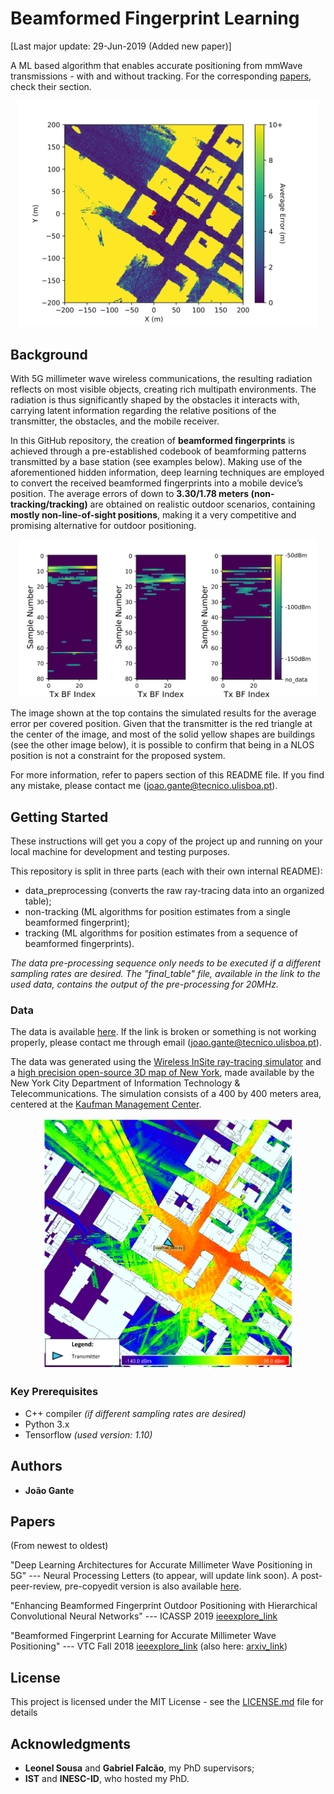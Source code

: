 # Beamformed Fingerprint Learning

[Last major update: 29-Jun-2019 (Added new paper)]

A ML based algorithm that enables accurate positioning from mmWave transmissions - with and without tracking. For
the corresponding [papers](#papers), check their section.

<p align="center">
  <img src="images/error_vs_position.PNG" width="480"/>
</p>

## Background

With 5G millimeter wave wireless communications, the resulting radiation reflects on most visible
objects, creating rich multipath environments. The radiation is thus significantly shaped by the obstacles
it interacts with, carrying latent information regarding the relative positions of the transmitter, the
obstacles, and the mobile receiver.

In this GitHub repository, the creation of **beamformed fingerprints** is achieved
through a pre-established codebook of beamforming patterns transmitted by a base station (see examples below).
Making use of the aforementioned hidden information, deep learning techniques are employed to
convert the received beamformed fingerprints into a mobile device’s position. The average errors of down to
**3.30/1.78 meters (non-tracking/tracking)** are obtained
on realistic outdoor scenarios, containing **mostly non-line-of-sight positions**, making it a very competitive
and promising alternative for outdoor positioning.


<p align="center">
  <img src="images/bff_examples.PNG" width="480"/>
</p>


The image shown at the top contains the simulated results for the average error per covered position. Given that the transmitter
is the red triangle at the center of the image, and most of the solid yellow shapes are buildings (see the other image
below), it is possible to confirm that being in a NLOS position is not a constraint for the proposed system.


For more information, refer to papers section of this README file. If you find any mistake, please contact me (joao.gante@tecnico.ulisboa.pt).


## Getting Started

These instructions will get you a copy of the project up and running on your local machine for development and testing purposes.

This repository is split in three parts (each with their own internal README):
- data_preprocessing (converts the raw ray-tracing data into an organized table);
- non-tracking (ML algorithms for position estimates from a single beamformed fingerprint);
- tracking (ML algorithms for position estimates from a sequence of beamformed fingerprints).

*The data pre-processing sequence only needs to be executed if a different sampling rates are desired. The "final_table" file, available in the link to the used data, contains the output of the pre-processing for 20MHz.*

### Data

The data is available [here](https://drive.google.com/drive/folders/1gfbZKCsq4D1tvPzPHLftWljsVaL2pjg_?usp=sharing). If the link is broken or something is not working properly, please contact me through email (joao.gante@tecnico.ulisboa.pt).

The data was generated using the [Wireless InSite ray-tracing simulator](https://www.remcom.com/wireless-insite-em-propagation-software/) and a [high precision open-source 3D map of New York](http://www1.nyc.gov/site/doitt/initiatives/3d-building.page), made available by the New York City Department of Information Technology & Telecommunications.
The simulation consists of a 400 by 400 meters area, centered at the [Kaufman Management Center](https://goo.gl/maps/xrqvT9VS59K2).

<p align="center">
  <img src="images/propagation.PNG" width="400"/>
</p>


### Key Prerequisites

- C++ compiler *(if different sampling rates are desired)*
- Python 3.x
- Tensorflow *(used version: 1.10)*


## Authors

* **João Gante**

## Papers

(From newest to oldest)

"Deep Learning Architectures for Accurate Millimeter Wave Positioning in 5G" --- Neural Processing Letters (to appear, will update link soon). A post-peer-review, pre-copyedit version is also available [here](https://drive.google.com/open?id=19P7Ebg80pVqyHNkfPDQNweozl4k4S6RC).

"Enhancing Beamformed Fingerprint Outdoor Positioning with Hierarchical Convolutional Neural Networks" --- ICASSP 2019 [ieeexplore_link](https://ieeexplore.ieee.org/document/8683782)

"Beamformed Fingerprint Learning for Accurate Millimeter Wave Positioning" --- VTC Fall 2018 [ieeexplore_link](https://ieeexplore.ieee.org/document/8690987) (also here: [arxiv_link](https://arxiv.org/abs/1804.04112))

## License

This project is licensed under the MIT License - see the [LICENSE.md](LICENSE.md) file for details

## Acknowledgments

* **Leonel Sousa** and **Gabriel Falcão**, my PhD supervisors;
* **IST** and **INESC-ID**, who hosted my PhD.
